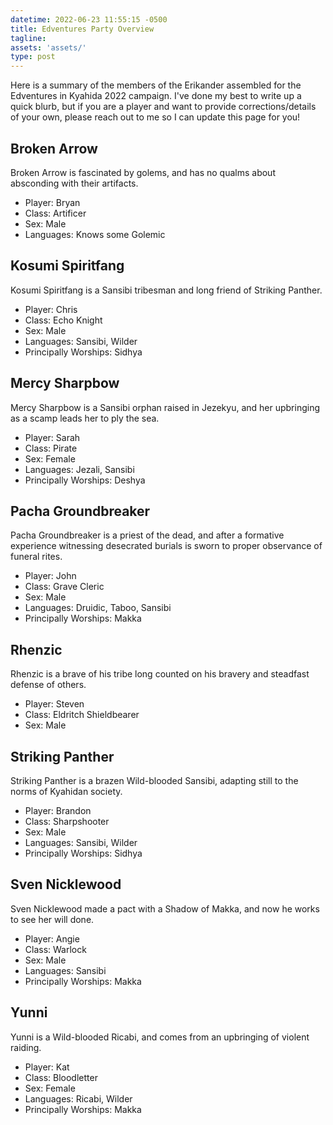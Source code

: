 ```yaml
---
datetime: 2022-06-23 11:55:15 -0500
title: Edventures Party Overview
tagline: 
assets: 'assets/'
type: post
---
```


Here is a summary of the members of the Erikander assembled for the Edventures in Kyahida 2022 campaign. I've done my best to write up a quick blurb, but if you are a player and want to provide corrections/details of your own, please reach out to me so I can update this page for you!

## Broken Arrow

Broken Arrow is fascinated by golems, and has no qualms about absconding with their artifacts.

- Player: Bryan
- Class: Artificer
- Sex: Male
- Languages: Knows some Golemic

## Kosumi Spiritfang

Kosumi Spiritfang is a Sansibi tribesman and long friend of Striking Panther.

- Player: Chris
- Class: Echo Knight
- Sex: Male
- Languages: Sansibi, Wilder
- Principally Worships: Sidhya

## Mercy Sharpbow

Mercy Sharpbow is a Sansibi orphan raised in Jezekyu, and her upbringing as a scamp leads her to ply the sea.

- Player: Sarah
- Class: Pirate
- Sex: Female
- Languages: Jezali, Sansibi
- Principally Worships: Deshya

## Pacha Groundbreaker

Pacha Groundbreaker is a priest of the dead, and after a formative experience witnessing desecrated burials is sworn to proper observance of funeral rites.

- Player: John
- Class: Grave Cleric
- Sex: Male
- Languages: Druidic, Taboo, Sansibi
- Principally Worships: Makka

## Rhenzic

Rhenzic is a brave of his tribe long counted on his bravery and steadfast defense of others.

- Player: Steven
- Class: Eldritch Shieldbearer
- Sex: Male

## Striking Panther

Striking Panther is a brazen Wild-blooded Sansibi, adapting still to the norms of Kyahidan society.

- Player: Brandon
- Class: Sharpshooter
- Sex: Male
- Languages: Sansibi, Wilder
- Principally Worships: Sidhya

## Sven Nicklewood

Sven Nicklewood made a pact with a Shadow of Makka, and now he works to see her will done.

- Player: Angie
- Class: Warlock
- Sex: Male
- Languages: Sansibi
- Principally Worships: Makka

## Yunni

Yunni is a Wild-blooded Ricabi, and comes from an upbringing of violent raiding.

- Player: Kat
- Class: Bloodletter
- Sex: Female
- Languages: Ricabi, Wilder
- Principally Worships: Makka

